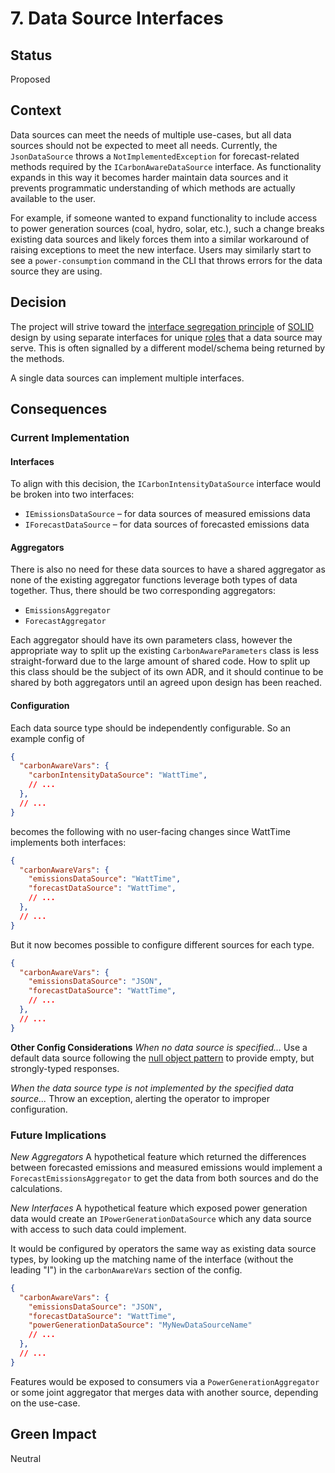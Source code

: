 # 7. Data Source Interfaces

## Status

Proposed

## Context

Data sources can meet the needs of multiple use-cases, but all data sources should not be expected to meet all needs. Currently, the `JsonDataSource` throws a `NotImplementedException` for forecast-related methods required by the `ICarbonAwareDataSource` interface. As functionality expands in this way it becomes harder maintain data sources and it prevents programmatic understanding of which methods are actually available to the user.

For example, if someone wanted to expand functionality to include access to power generation sources (coal, hydro, solar, etc.), such a change breaks existing data sources and likely forces them into a similar workaround of raising exceptions to meet the new interface.  Users may similarly start to see a `power-consumption` command in the CLI that throws errors for the data source they are using.

## Decision

The project will strive toward the [interface segregation principle](https://en.wikipedia.org/wiki/Interface_segregation_principle) of [SOLID](https://en.wikipedia.org/wiki/SOLID) design by using separate interfaces for unique [roles](https://martinfowler.com/bliki/RoleInterface.html) that a data source may serve. This is often signalled by a different model/schema being returned by the methods.

A single data sources can implement multiple interfaces.

## Consequences

### Current Implementation

#### Interfaces

To align with this decision, the `ICarbonIntensityDataSource` interface would be broken into two interfaces:  

- `IEmissionsDataSource` – for data sources of measured emissions data  
- `IForecastDataSource` – for data sources of forecasted emissions data

#### Aggregators

There is also no need for these data sources to have a shared aggregator as none of the existing aggregator functions leverage both types of data together.  Thus, there should be two corresponding aggregators:

- `EmissionsAggregator`
- `ForecastAggregator`

Each aggregator should have its own parameters class, however the appropriate way to split up the existing `CarbonAwareParameters` class is less straight-forward due to the large amount of shared code. How to split up this class should be the subject of its own ADR, and it should continue to be shared by both aggregators until an agreed upon design has been reached.

#### Configuration

Each data source type should be independently configurable. So an example config of

```json
{
  "carbonAwareVars": {
    "carbonIntensityDataSource": "WattTime",
    // ...
  },
  // ...
}
```

becomes the following with no user-facing changes since WattTime implements both interfaces:

```json
{
  "carbonAwareVars": {
    "emissionsDataSource": "WattTime",
    "forecastDataSource": "WattTime",
    // ...
  },
  // ...
}
```

But it now becomes possible to configure different sources for each type.

```json
{
  "carbonAwareVars": {
    "emissionsDataSource": "JSON",
    "forecastDataSource": "WattTime",
    // ...
  },
  // ...
}
```

**Other Config Considerations**
*When no data source is specified...*
Use a default data source following the [null object pattern](https://en.wikipedia.org/wiki/Null_object_pattern) to provide empty, but strongly-typed responses.

*When the data source type is not implemented by the specified data source...*
Throw an exception, alerting the operator to improper configuration.

### Future Implications

*New Aggregators*
A hypothetical feature which returned the differences between forecasted emissions and measured emissions would implement a `ForecastEmissionsAggregator` to get the data from both sources and do the calculations.

*New Interfaces*
A hypothetical feature which exposed power generation data would create an `IPowerGenerationDataSource` which any data source with access to such data could implement.

It would be configured by operators the same way as existing data source types, by looking up the matching name of the interface (without the leading "I") in the `carbonAwareVars` section of the config.

```json
{
  "carbonAwareVars": {
    "emissionsDataSource": "JSON",
    "forecastDataSource": "WattTime",
    "powerGenerationDataSource": "MyNewDataSourceName"
    // ...
  },
  // ...
}
```

Features would be exposed to consumers via a `PowerGenerationAggregator` or some joint aggregator that merges data with another source, depending on the use-case.

## Green Impact

Neutral
